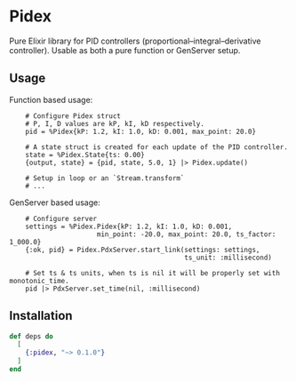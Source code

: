 # Pidex

Pure Elixir library for PID controllers (proportional–integral–derivative controller). Usable as both a pure function or GenServer setup.

## Usage

Function based usage: 
```
    # Configure Pidex struct
    # P, I, D values are kP, kI, kD respectively. 
    pid = %Pidex{kP: 1.2, kI: 1.0, kD: 0.001, max_point: 20.0}

    # A state struct is created for each update of the PID controller. 
    state = %Pidex.State{ts: 0.00}
    {output, state} = {pid, state, 5.0, 1} |> Pidex.update()

    # Setup in loop or an `Stream.transform`
    # ...
```

GenServer based usage: 
```
    # Configure server
    settings = %Pidex.Pidex{kP: 1.2, kI: 1.0, kD: 0.001,
                      min_point: -20.0, max_point: 20.0, ts_factor: 1_000.0}
    {:ok, pid} = Pidex.PdxServer.start_link(settings: settings,
                                            ts_unit: :millisecond)

    # Set ts & ts units, when ts is nil it will be properly set with monotonic_time. 
    pid |> PdxServer.set_time(nil, :millisecond)

```



## Installation

```elixir
def deps do
  [
    {:pidex, "~> 0.1.0"}
  ]
end
```
